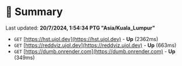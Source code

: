 # 📖 Summary
Last updated: **20/7/2024, 1:54:34 PTG "Asia/Kuala_Lumpur"**

- `GET` [https://hst.ujol.dev](https://hst.ujol.dev) - **Up** (2362ms)
- `GET` [https://reddviz.ujol.dev](https://reddviz.ujol.dev) - **Up** (663ms)
- `GET` [https://dumb.onrender.com](https://dumb.onrender.com) - **Up** (349ms)

